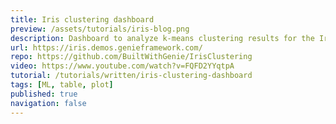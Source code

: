 ```yaml
---
title: Iris clustering dashboard
preview: /assets/tutorials/iris-blog.png
description: Dashboard to analyze k-means clustering results for the Iris dataset.
url: https://iris.demos.genieframework.com/
repo: https://github.com/BuiltWithGenie/IrisClustering
video: https://www.youtube.com/watch?v=FQFD2YYqtpA
tutorial: /tutorials/written/iris-clustering-dashboard
tags: [ML, table, plot]
published: true
navigation: false
---
```

